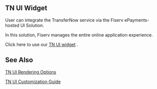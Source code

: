 ## TN UI Widget 

User can integrate the TransferNow service via the Fiserv ePayments-hosted UI Solution. 

In this solution, Fiserv manages the entire online application experience. 

Click here to use our [TN UI widget](https://qa-ft.onefiserv.net/jsp/backoffice/tnAPI.jsp) . 


## See Also 

[TN UI Rendering Options](?path=docs/getting-started/TN-UI-Widget/TN_UI_Rendering_Options.md) 

[TN UI Customization Guide](?path=docs/getting-started/TN-UI-Widget/TN_UI_Customization_Guide.md)